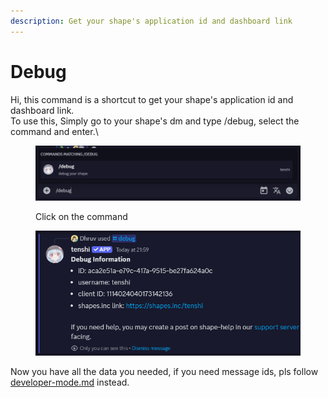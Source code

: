 ```yaml
---
description: Get your shape's application id and dashboard link
---
```


# Debug

Hi, this command is a shortcut to get your shape's application id and dashboard link.\
To use this, Simply go to your shape's dm and type /debug, select the command and enter.\


<figure><img src="../../.gitbook/assets/image (152).png" alt=""><figcaption><p>Click on the command</p></figcaption></figure>

<figure><img src="../../.gitbook/assets/image (154).png" alt=""><figcaption></figcaption></figure>

Now you have all the data you needed, if you need message ids, pls follow [developer-mode.md](developer-mode.md "mention") instead.
